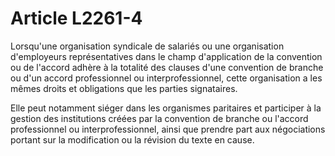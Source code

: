 # Article L2261-4

Lorsqu'une organisation syndicale de salariés ou une organisation d'employeurs représentatives dans le champ d'application de la convention ou de l'accord adhère à la totalité des clauses d'une convention de branche ou d'un accord professionnel ou interprofessionnel, cette organisation a les mêmes droits et obligations que les parties signataires.

Elle peut notamment siéger dans les organismes paritaires et participer à la gestion des institutions créées par la convention de branche ou l'accord professionnel ou interprofessionnel, ainsi que prendre part aux négociations portant sur la modification ou la révision du texte en cause.